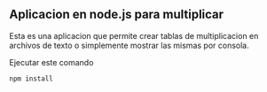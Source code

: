 ## Aplicacion en node.js para multiplicar

Esta es una aplicacion que permite crear tablas de multiplicacion en archivos de texto o simplemente mostrar las mismas por consola.

Ejecutar este comando

````
npm install
````